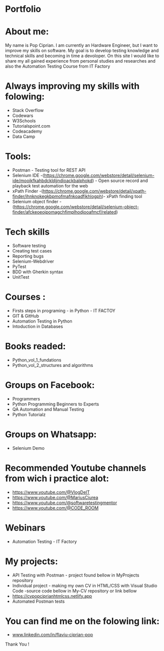 # Portfolio
# About me:
My name is Pop Ciprian. I am currently an Hardware Engineer, but I want to improve my skills on software. 
My goal is to develop testing knowledge and technical skills and becoming in time a devoloper. On this site I would like to share my all gained experience from personal studies and researches and also the Automation Testing Course from IT Factory


# Always improving my skills with folowing:
- Stack Overflow
- Codewars
- W3Schools
- Tutorialspoint.com
- Codeacademy
- Data Camp

# Tools:
- Postman - Testing tool for REST API
- Selenium IDE -(https://chrome.google.com/webstore/detail/selenium-ide/mooikfkahbdckldjjndioackbalphokd) - Open source record and playback test automation for the web
- xPath Finder -(https://chrome.google.com/webstore/detail/xpath-finder/ihnknokegkbpmofmafnkoadfjkhlogph)- xPath finding tool
- Selenium object finder - (https://chrome.google.com/webstore/detail/selenium-object-finder/afckeoeojpomagchfimplhodjooafmcf/related)

# Tech skills
- Software testing
- Creating test cases
- Reporting bugs
- Selenium-Webdriver
- PyTest
- BDD with Gherkin syntax
- UnitTest

# Courses :
- Firsts steps in programing - in Python - IT FACTOY
- GIT & GitHub
- Automation Testing in Python
- Intoduction in Databases

# Books readed:
- Python_vol_1_fundations
- Python_vol_2_structures and algorithms

# Groups on Facebook: 
- Programmers
- Python Programming Beginners to Experts
- QA Automation and Manual Testing
- Python Tutorialz

# Groups on Whatsapp:
- Selenium Demo

# Recommended Youtube channels from wich i practice alot:
- https://www.youtube.com/@VlogDeIT
- https://www.youtube.com/@MariusCiurea
- https://www.youtube.com/@softwaretestingmentor
- https://www.youtube.com/@CODE_ROOM

# Webinars
- Automation Testing - IT Factory

# My projects:
- API Testing with Postman - project found bellow in MyProjects repository
- Individual project - making my own CV in HTML/CSS with Visual Studio Code -source code bellow in My-CV repository or link bellow
- https://cvpopciprianhtmlcss.netlify.app
- Automated Postman tests

# You can find me on the folowing link:
- www.linkedin.com/in/flaviu-ciprian-pop

Thank You !


